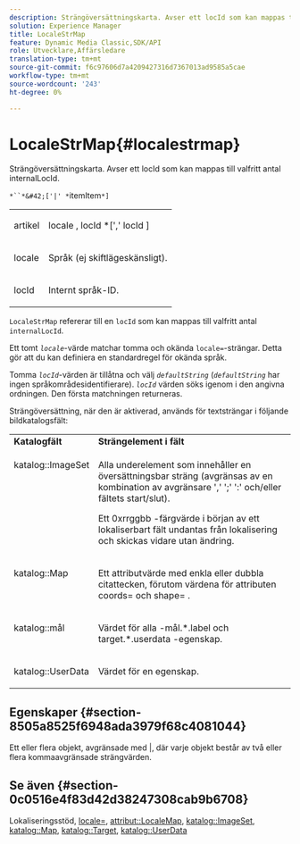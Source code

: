 ```yaml
---
description: Strängöversättningskarta. Avser ett locId som kan mappas till valfritt antal internalLocId.
solution: Experience Manager
title: LocaleStrMap
feature: Dynamic Media Classic,SDK/API
role: Utvecklare,Affärsledare
translation-type: tm+mt
source-git-commit: f6c97606d7a4209427316d7367013ad9585a5cae
workflow-type: tm+mt
source-wordcount: '243'
ht-degree: 0%

---
```



# LocaleStrMap{#localestrmap}

Strängöversättningskarta. Avser ett locId som kan mappas till valfritt antal internalLocId.

`*``*&#42;['|' *`itemItem`*]`

<table id="simpletable_26A9A6904C85459F89DCDD98C14139CA"> 
 <tr class="strow"> 
  <td class="stentry"> <p> <span class="varname"> artikel  </span> </p> </td> 
  <td class="stentry"> <p> <span class="varname"> locale  </span>,  <span class="varname"> locId  </span>*[','  <span class="varname"> locId  </span>] </p> </td> 
 </tr> 
 <tr class="strow"> 
  <td class="stentry"> <p> <span class="varname"> locale  </span> </p> </td> 
  <td class="stentry"> <p>Språk (ej skiftlägeskänsligt). </p> </td> 
 </tr> 
 <tr class="strow"> 
  <td class="stentry"> <p> <span class="varname"> locId  </span> </p> </td> 
  <td class="stentry"> <p>Internt språk-ID. </p> </td> 
 </tr> 
</table>

`LocaleStrMap` refererar till en  `locId` som kan mappas till valfritt antal  `internalLocId`.

Ett tomt *`locale`*-värde matchar tomma och okända `locale=`-strängar. Detta gör att du kan definiera en standardregel för okända språk.

Tomma *`locId`*-värden är tillåtna och välj *`defaultString`* (*`defaultString`* har ingen språkområdesidentifierare). *`locId`* värden söks igenom i den angivna ordningen. Den första matchningen returneras.

Strängöversättning, när den är aktiverad, används för textsträngar i följande bildkatalogsfält:

<table id="table_EE0321F9890B45CA8C364178F5100D40"> 
 <tbody> 
  <tr valign="top"> 
   <td> <b>Katalogfält</b> </td> 
   <td> <b>Strängelement i fält</b> </td> 
  </tr> 
  <tr valign="top"> 
   <td> <p> <span class="codeph"> katalog::ImageSet  </span> </p> </td> 
   <td> <p>Alla underelement som innehåller en översättningsbar sträng (avgränsas av en kombination av avgränsare ',' ';' ':' och/eller fältets start/slut). </p> <p>Ett <span class="codeph"> 0xrrggbb </span>-färgvärde i början av ett lokaliserbart fält undantas från lokalisering och skickas vidare utan ändring. </p> </td> 
  </tr> 
  <tr valign="top"> 
   <td> <p> <span class="codeph"> katalog::Map  </span> </p> </td> 
   <td> <p>Ett attributvärde med enkla eller dubbla citattecken, förutom värdena för attributen <span class="codeph"> coords= </span> och <span class="codeph"> shape= </span>. </p> </td> 
  </tr> 
  <tr valign="top"> 
   <td> <p> <span class="codeph"> katalog::mål  </span> </p> </td> 
   <td> <p>Värdet för alla <span class="filepath">-mål.*.label </span> och <span class="filepath"> target.*.userdata </span>-egenskap. </p> </td> 
  </tr> 
  <tr valign="top"> 
   <td> <p> <span class="codeph"> katalog::UserData  </span> </p> </td> 
   <td> <p>Värdet för en egenskap. </p> </td> 
  </tr> 
 </tbody> 
</table>

## Egenskaper {#section-8505a8525f6948ada3979f68c4081044}

Ett eller flera objekt, avgränsade med |, där varje objekt består av två eller flera kommaavgränsade strängvärden.

## Se även {#section-0c0516e4f83d42d38247308cab9b6708}

Lokaliseringsstöd, [locale=](../../../../../is-api/http-ref/image-serving-api-ref/c-http-protocol-reference/c-command-reference/r-locale.md#reference-8a846b2fbc004a12821b956ed3b25cfb), [attribut::LocaleMap](../../../../../is-api/image-catalog/image-serving-api-ref/c-image-catalog-reference/c-attributes-reference/r-localemap.md#reference-49bbf598f8ea47c3a563755cef306318), [katalog::ImageSet](/help/aem-is-ir-api/is-api/image-catalog/image-serving-api-ref/c-image-catalog-reference/c-image-svg-data-reference/c-image-data-reference/r-imageset-cat.md), [katalog::Map](/help/aem-is-ir-api/is-api/image-catalog/image-serving-api-ref/c-image-catalog-reference/c-image-svg-data-reference/c-image-data-reference/r-map-cat.md), [katalog::Target](/help/aem-is-ir-api/is-api/image-catalog/image-serving-api-ref/c-image-catalog-reference/c-image-svg-data-reference/c-image-data-reference/r-targets-cat.md), [katalog::UserData](/help/aem-is-ir-api/is-api/image-catalog/image-serving-api-ref/c-image-catalog-reference/c-image-svg-data-reference/c-image-data-reference/r-userdata-cat.md)
